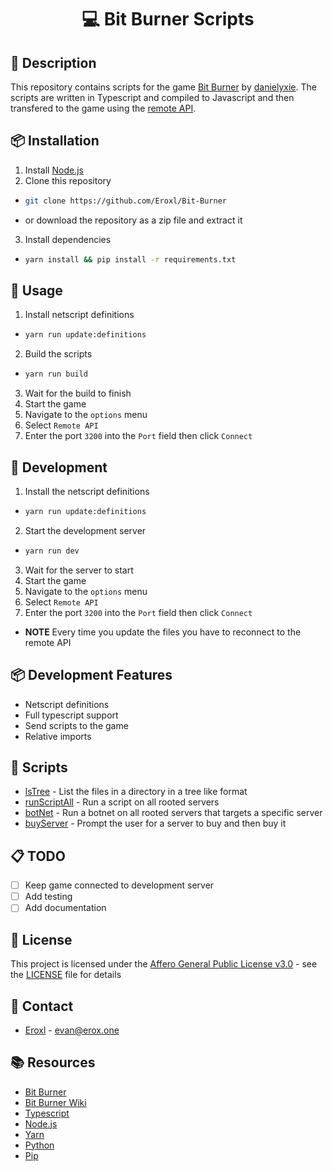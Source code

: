 <h1 align="center">
  💻 Bit Burner Scripts
</h1>

## 📝 Description
This repository contains scripts for the game [Bit Burner](https://github.com/danielyxie/bitburner) by [danielyxie](https://github.com/danielyxie).
The scripts are written in Typescript and compiled to Javascript and then transfered to the game using the [remote API](https://bitburner.readthedocs.io/en/latest/remoteapi.html).

## 📦 Installation
1. Install [Node.js](https://nodejs.org/en/download/)
2. Clone this repository
- ```bash
  git clone https://github.com/Eroxl/Bit-Burner
  ```
- or download the repository as a zip file and extract it

3. Install dependencies
- ```bash
  yarn install && pip install -r requirements.txt 
  ```

## 🚀 Usage
1. Install netscript definitions
- ```bash
  yarn run update:definitions
  ```
2. Build the scripts
- ```bash
  yarn run build
  ```
3. Wait for the build to finish
4. Start the game
5. Navigate to the `options` menu
6. Select `Remote API`
7. Enter the port `3200` into the `Port` field then click `Connect`

## 💾 Development
1. Install the netscript definitions
- ```bash
  yarn run update:definitions
  ```
2. Start the development server
- ```bash
  yarn run dev
  ```
3. Wait for the server to start
4. Start the game
5. Navigate to the `options` menu
6. Select `Remote API`
7. Enter the port `3200` into the `Port` field then click `Connect`
  - **NOTE** Every time you update the files you have to reconnect to the remote API

## 📦 Development Features
- Netscript definitions
- Full typescript support
- Send scripts to the game
- Relative imports

## 🎁 Scripts
- [lsTree](src/lsTree.ts) - List the files in a directory in a tree like format
- [runScriptAll](src/runScriptAll.ts) - Run a script on all rooted servers
- [botNet](src/botNet/runNet.ts) - Run a botnet on all rooted servers that targets a specific server
- [buyServer](src/buyServer.ts) - Prompt the user for a server to buy and then buy it

## 📋 TODO
- [ ] Keep game connected to development server
- [ ] Add testing
- [ ] Add documentation

## 📜 License
This project is licensed under the [Affero General Public License v3.0](https://www.gnu.org/licenses/agpl-3.0.en.html) - see the [LICENSE](LICENSE) file for details

## 📧 Contact
- [Eroxl](github.com/eroxl) - evan@erox.one

## 📚 Resources
- [Bit Burner](https://github.com/danielyxie/bitburner)
- [Bit Burner Wiki](https://bitburner.readthedocs.io/en/latest/index.html)
- [Typescript](https://www.typescriptlang.org/)
- [Node.js](https://nodejs.org/en/)
- [Yarn](https://yarnpkg.com/)
- [Python](https://www.python.org/)
- [Pip](https://pypi.org/project/pip/)
